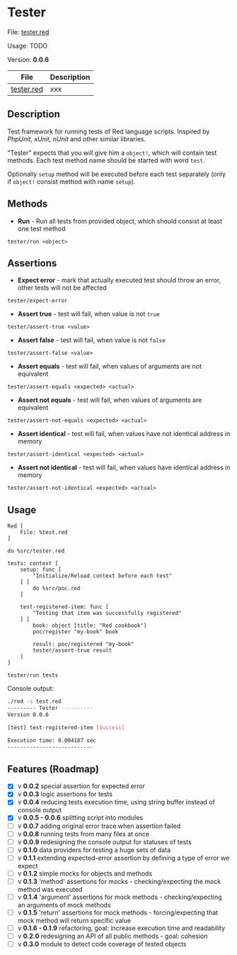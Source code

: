 # Tester 

File: [tester.red](../src/tester.red)

Usage: TODO

Version: **0.0.6**

| File                       | Description  |
| ----------------------------- | ------------------------ |
| [tester.red](../src/tester.red) | xxx |

## Description

Test framework for running tests of Red language scripts. Inspired by *PhpUnit*, *xUnit*, *nUnit* and other similar libraries.

"Tester" expects that you will give him a `object!`, which will contain test methods.
Each test method name should be started with word `test`. 

Optionally `setup` method will be executed before each test separately (only if `object!` consist method with name `setup`).

## Methods

* **Run** - Run all tests from provided object, which should consist at least one test method

```red
tester/run <object> 
```

## Assertions

* **Expect error** - mark that actually executed test should throw an error, other tests will not be affected

```red
tester/expect-error
```

* **Assert true** - test will fail, when value is not `true`

```red
tester/assert-true <value>
```

* **Assert false** - test will fail, when value is not `false`

```red
tester/assert-false <value>
```

* **Assert equals** - test will fail, when values of arguments are not equivalent

```red
tester/assert-equals <expected> <actual>
```

* **Assert not equals** - test will fail, when values of arguments are equivalent

```red
tester/assert-not-equals <expected> <actual>
```

* **Assert identical** - test will fail, when values have not identical address in memory

```red
tester/assert-identical <expected> <actual>
```

* **Assert not identical** - test will fail, when values have identical address in memory

```red
tester/assert-not-identical <expected> <actual>
```

## Usage

```red
Red [
    File: %test.red
]

do %src/tester.red

tests: context [
    setup: func [
        "Initialize/Reload context before each test"
    ] [
        do %src/poc.red
    ]

    test-registered-item: func [
        "Testing that item was successfully registered"
    ] [
        book: object [title: "Red cookbook"]
        poc/register "my-book" book
        
        result: poc/registered "my-book"
        tester/assert-true result
    ]
]

tester/run tests
```

Console output:

```bash
./red -s test.red 
--------- Tester ----------
Version 0.0.6

[test] test-registered-item [Success]

Execution time: 0.004187 sec
---------------------------
```

## Features (Roadmap)
- [x] v **0.0.2** special assertion for expected error
- [x] v **0.0.3** logic assertions for tests
- [x] v **0.0.4** reducing tests execution time, using string buffer instead of console output
- [x] v **0.0.5 - 0.0.6** splitting script into modules
- [ ] v **0.0.7** adding original error trace when assertion failed
- [ ] v **0.0.8** running tests from many files at once
- [ ] v **0.0.9** redesigning the console output for statuses of tests
- [ ] v **0.1.0** data providers for testing a huge sets of data
- [ ] v **0.1.1** extending expected-error assertion by defining a type of error we expect
- [ ] v **0.1.2** simple mocks for objects and methods
- [ ] v **0.1.3** 'method' assertions for mocks - checking/expecting the mock method was executed
- [ ] v **0.1.4** 'argument' assertions for mock methods - checking/expecting an arguments of mock methods
- [ ] v **0.1.5** 'return' assertions for mock methods - forcing/expecting that mock method will return specific value
- [ ] v **0.1.6 - 0.1.9** refactoring, goal: increase execution time and readability
- [ ] v **0.2.0** redesigning an API of all public methods - goal: cohesion
- [ ] v **0.3.0** module to detect code coverage of tested objects